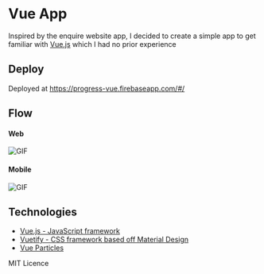 # Vue App

Inspired by the enquire website app, I decided to create a simple app to get familiar with [Vue.js](https://vuejs.org/) which I had no prior experience

## Deploy

Deployed at https://progress-vue.firebaseapp.com/#/

## Flow

#### Web

![GIF](assets/progress-vue.gif)

#### Mobile

![GIF](/assets/progress-vue-mobile.gif)

## Technologies

- [Vue.js - JavaScript framework](https://vuejs.org/)
- [Vuetify - CSS framework based off Material Design](https://vuetifyjs.com/en/)
- [Vue Particles](https://vue-particles.netlify.com/?ref=madewithvuejs.com)

MIT Licence
